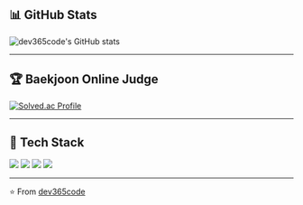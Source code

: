 ## 📊 GitHub Stats
![dev365code's GitHub stats](https://github-readme-stats.vercel.app/api?username=dev365code&show_icons=true&theme=radical)

---

## 🏆 Baekjoon Online Judge
[![Solved.ac Profile](http://mazassumnida.wtf/api/v2/generate_badge?boj=dev365code)](https://solved.ac/zero8004paz)

---

## 🚀 Tech Stack
<div>
  <img src="https://img.shields.io/badge/Java-007396?style=for-the-badge&logo=java&logoColor=white"/>
  <img src="https://img.shields.io/badge/Spring-6DB33F?style=for-the-badge&logo=spring&logoColor=white"/>
  <img src="https://img.shields.io/badge/MySQL-4479A1?style=for-the-badge&logo=mysql&logoColor=white"/>
  <img src="https://img.shields.io/badge/Python-3776AB?style=for-the-badge&logo=python&logoColor=white"/>
</div>

---

⭐️ From [dev365code](https://github.com/dev365code)
